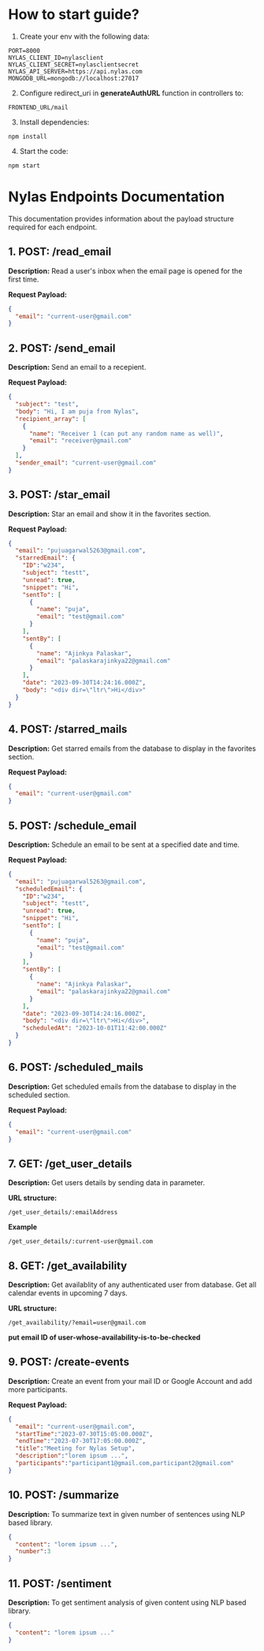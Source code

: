# How to start guide?
1. Create your env with the following data:
   
```
PORT=8000
NYLAS_CLIENT_ID=nylasclient
NYLAS_CLIENT_SECRET=nylasclientsecret
NYLAS_API_SERVER=https://api.nylas.com
MONGODB_URL=mongodb://localhost:27017
```

2. Configure redirect_uri in <strong>generateAuthURL</strong> function in controllers to:
```
FRONTEND_URL/mail
```

3. Install dependencies:
```
npm install
```

4. Start the code:
```
npm start
```

# Nylas Endpoints Documentation

This documentation provides information about the payload structure required for each endpoint.

## 1. POST: /read_email

**Description:**
Read a user's inbox when the email page is opened for the first time.

**Request Payload:**

```json
{
  "email": "current-user@gmail.com"
}
```

## 2. POST: /send_email

**Description:**
Send an email to a recepient.

**Request Payload:**

```json
{
  "subject": "test",
  "body": "Hi, I am puja from Nylas",
  "recipient_array": [
    {
      "name": "Receiver 1 (can put any random name as well)",
      "email": "receiver@gmail.com"
    }
  ],
  "sender_email": "current-user@gmail.com"
}
```

## 3. POST: /star_email

**Description:**
Star an email and show it in the favorites section.

**Request Payload:**

```json
{
  "email": "pujuagarwal5263@gmail.com",
  "starredEmail": {
    "ID":"w234",
    "subject": "testt",
    "unread": true,
    "snippet": "Hi",
    "sentTo": [
      {
        "name": "puja",
        "email": "test@gmail.com"
      }
    ],
    "sentBy": [
      {
        "name": "Ajinkya Palaskar",
        "email": "palaskarajinkya22@gmail.com"
      }
    ],
    "date": "2023-09-30T14:24:16.000Z",
    "body": "<div dir=\"ltr\">Hi</div>"
  }
}
```

## 4. POST: /starred_mails

**Description:**
Get starred emails from the database to display in the favorites section.

**Request Payload:**

```json
{
  "email": "current-user@gmail.com"
}
```

## 5. POST: /schedule_email

**Description:**
Schedule an email to be sent at a specified date and time.

**Request Payload:**

```json
{
  "email": "pujuagarwal5263@gmail.com",
  "scheduledEmail": {
    "ID":"w234",
    "subject": "testt",
    "unread": true,
    "snippet": "Hi",
    "sentTo": [
      {
        "name": "puja",
        "email": "test@gmail.com"
      }
    ],
    "sentBy": [
      {
        "name": "Ajinkya Palaskar",
        "email": "palaskarajinkya22@gmail.com"
      }
    ],
    "date": "2023-09-30T14:24:16.000Z",
    "body": "<div dir=\"ltr\">Hi</div>",
    "scheduledAt": "2023-10-01T11:42:00.000Z"
  }
}
```

## 6. POST: /scheduled_mails

**Description:**
Get scheduled emails from the database to display in the scheduled section.

**Request Payload:**

```json
{
  "email": "current-user@gmail.com"
}
```

## 7. GET: /get_user_details

**Description:**
Get users details by sending data in parameter.

**URL structure:**

```
/get_user_details/:emailAddress
```

**Example**

```
/get_user_details/:current-user@gmail.com
```

## 8. GET: /get_availability

**Description:**
Get availablity of any authenticated user from database. Get all calendar events in upcoming 7 days.

**URL structure:**

```
/get_availability/?email=user@gmail.com
```

<strong>put email ID of user-whose-availability-is-to-be-checked</strong>

## 9. POST: /create-events

**Description:**
Create an event from your mail ID or Google Account and add more participants.

**Request Payload:**

```json
{
  "email": "current-user@gmail.com",
  "startTime":"2023-07-30T15:05:00.000Z",
  "endTime":"2023-07-30T17:05:00.000Z",
  "title":"Meeting for Nylas Setup",
  "description":"lorem ipsum ...",
  "participants":"participant1@gmail.com,participant2@gmail.com"
}
```

## 10. POST: /summarize

**Description:**
To summarize text in given number of sentences using NLP based library.

```json
{
  "content": "lorem ipsum ...",
  "number":3
}
```

## 11. POST: /sentiment

**Description:**
To get sentiment analysis of given content using NLP based library.

```json
{
  "content": "lorem ipsum ..."
}
```
